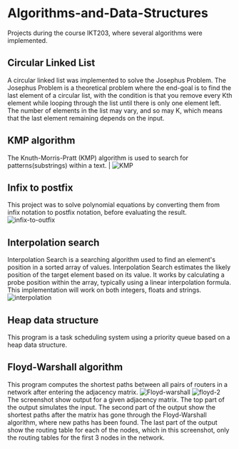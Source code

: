 # Algorithms-and-Data-Structures
Projects during the course IKT203, where several algorithms were implemented.

## Circular Linked List
A circular linked list was implemented to solve the Josephus Problem. The Josephus Problem is a theoretical problem where the end-goal is to find the last element of a circular list, 
with the condition is that you remove every Kth element while looping through the list until there is only one element left.
The number of elements in the list may vary, and so may K, which means that the last element remaining depends on the input.

## KMP algorithm
The Knuth-Morris-Pratt (KMP) algorithm is used to search for patterns(substrings) within a text.    |
![KMP](https://github.com/user-attachments/assets/7f1ae35e-e059-46d2-87cd-88197101ee95)

## Infix to postfix 
This project was to solve polynomial equations by converting them from infix notation to postfix notation, before evaluating the result.    
![infix-to-outfix](https://github.com/user-attachments/assets/08135e43-6a72-4039-b92d-60ba5a88703b)

## Interpolation search
Interpolation Search is a searching algorithm used to find an element's position in a sorted array of values. Interpolation Search estimates the likely position of the target element based on its value. It works by calculating a probe position within the array, typically using a linear interpolation formula. This implementation will work on both integers, floats and strings.
![interpolation](https://github.com/user-attachments/assets/9b1d4154-4bba-48a8-9e9f-f22ff07e14fc)

## Heap data structure
This program is a task scheduling system using a priority queue based on a heap data structure.

## Floyd-Warshall algorithm
This program computes the shortest paths between all pairs of routers in a network after entering the adjacency matrix.
![Floyd-warshall](https://github.com/user-attachments/assets/841e4d38-d1b9-4860-8abe-574a3ccaa83e)
![floyd-2](https://github.com/user-attachments/assets/8be29bce-0729-4a54-8f20-46fe27c72311)
The screenshot show output for a given adjacency matrix. The top part of the output simulates the input. The second part of the output show the shortest paths after the matrix has gone through the Floyd-Warshall algorithm, where new paths has been found. The last part of the output show the routing table for each of the nodes, which in this screenshot, only the routing tables for the first 3 nodes in the network.

